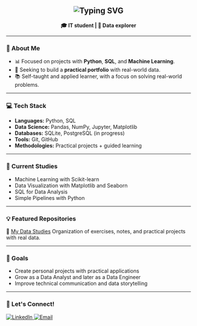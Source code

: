 <h2 align="center">
  <img src="https://readme-typing-svg.demolab.com?font=Fira+Code&size=22&pause=100&color=F7F7F7&center=true&vCenter=true&width=600&lines=Hi+there%2C+welcome+to+my+GitHub!;I'm+Kauan+Buzone;Data+Enthusiast+%F0%9F%93%8A" alt="Typing SVG" />
</h2>


<p align="center">
  <strong>🎓 IT student | 🧠 Data explorer</strong>
</p>

---

### 🚀 About Me

- 📊 Focused on projects with **Python**, **SQL**, and **Machine Learning**.
- 📁 Seeking to build a **practical portfolio** with real-world data.
- 📚 Self-taught and applied learner, with a focus on solving real-world problems.

---

### 💻 Tech Stack

- <strong>Languages:</strong> Python, SQL
- <strong>Data Science:</strong> Pandas, NumPy, Jupyter, Matplotlib
- <strong>Databases:</strong> SQLite, PostgreSQL (in progress)
- <strong>Tools:</strong> Git, GitHub
- <strong>Methodologies:</strong> Practical projects + guided learning

---

### 📘 Current Studies

- Machine Learning with Scikit-learn
- Data Visualization with Matplotlib and Seaborn
- SQL for Data Analysis
- Simple Pipelines with Python

---

### 💡 Featured Repositories

📁 <a href="https://github.com/Kauan-bzn/Meus-estudos-de-dados">My Data Studies</a>
Organization of exercises, notes, and practical projects with real data.

---

### 🎯 Goals

- Create personal projects with practical applications
- Grow as a Data Analyst and later as a Data Engineer
- Improve technical communication and data storytelling

---

### 🤝 Let's Connect!

<p>
  <a href="https://www.linkedin.com/in/kauanbuzone">
    <img alt="LinkedIn" src="https://img.shields.io/badge/LinkedIn-0A66C2?style=for-the-badge&logo=linkedin&logoColor=white" />
  </a>
  <a href="mailto:kbuzone@gmail.com">
    <img alt="Email" src="https://img.shields.io/badge/Email-D14836?style=for-the-badge&logo=gmail&logoColor=white" />
  </a>
</p>
